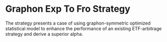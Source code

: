 # Graphon Exp To Fro Strategy
The strategy presents a case of using graphon-symmetric optimized statistical model to enhance the performance of an existing ETF-arbitrage strategy and derive a superior alpha.
